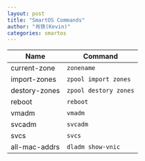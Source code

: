 ```yaml
---
layout: post
title: "SmartOS Commands"
author: "肖铁(Kevin)"
categories: smartos
---
```



| Name | Command |
|---|---|
|current-zone | `zonename` |
|import-zones | `zpool import zones` |
|destory-zones | `zpool destory zones` |
|reboot | `reboot` |
|vmadm | `vmadm` |
|svcadm | `svcadm` |
|svcs | `svcs` |
|all-mac-addrs | `dladm show-vnic`  |

